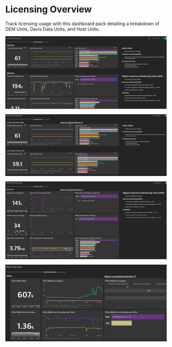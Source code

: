 # Licensing Overview
Track licensing usage with this dashboard pack detailing a breakdown of DEM Units, Davis Data Units, and Host Units. 

![Licensing Overview](LicensingOverview.jpg)

![Host Units Overview](HostUnitsOverview.jpg)

![DEM Units Overview](DEMUnitsOverview.jpg)

![DDU Overview](DDUOverview.jpg)
